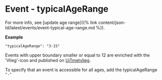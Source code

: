 ---
---

# Event - typicalAgeRange

For more info, see [update age range]({% link content/json-ld/latest/events/event-typical-age-range.md %}).

**Example**

```
"typicalAgeRange": "3-15"
```

Events with upper boundary smaller or equal to 12 are enriched with the 'Vlieg'-icon and published on [UiTmetvlieg](https://www.uitinvlaanderen.be/vlieg).

To specify that an event is accessible for all ages, add the typicalAgeRange `"-"`
